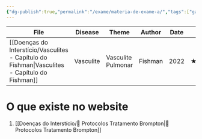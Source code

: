 ```yaml
---
{"dg-publish":true,"permalink":"/exame/materia-de-exame-a/","tags":["gardenEntry"]}
---
```




| File                                                                                             | Disease   | Theme              | Author  | Date | Rating | Leitura    | Importance |
| ------------------------------------------------------------------------------------------------ | --------- | ------------------ | ------- | ---- | ------ | ---------- | ---------- |
| [[Doenças do Interstício/Vasculites - Capítulo do Fishman\|Vasculites - Capítulo do Fishman]] | Vasculite | Vasculite Pulmonar | Fishman | 2022 | ★★★★☆  | 20 minutes | Exame      |


# O que existe no website
1. [[Doenças do Interstício/🧪 Protocolos Tratamento Brompton\|🧪 Protocolos Tratamento Brompton]]

